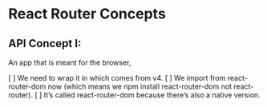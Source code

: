 # React Router Concepts

## API Concept I: 
  An app that is meant for the browser, 
  
  [ ] We need to wrap it in <BrowserRouter> which comes from v4. 
  [ ] We import from react-router-dom now (which means we npm install react-router-dom not react-router). 
  [ ] It’s called react-router-dom because there’s also a native version.